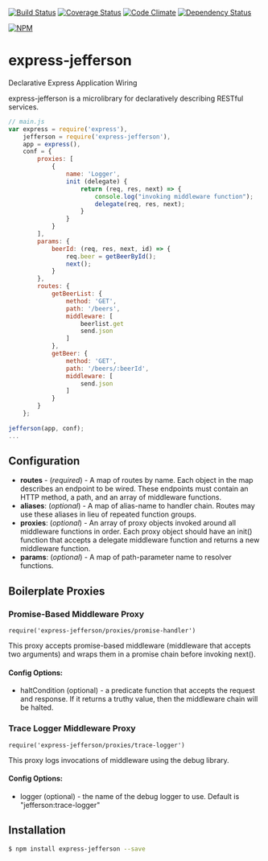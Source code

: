 [![Build Status](https://travis-ci.org/atsid/express-jefferson.svg?branch=master)](https://travis-ci.org/atsid/express-jefferson)
[![Coverage Status](https://coveralls.io/repos/atsid/express-jefferson/badge.svg)](https://coveralls.io/r/atsid/express-jefferson)
[![Code Climate](https://codeclimate.com/github/atsid/express-jefferson/badges/gpa.svg)](https://codeclimate.com/github/atsid/express-jefferson)
[![Dependency Status](https://david-dm.org/atsid/express-jefferson.svg)](https://david-dm.org/atsid/express-jefferson)

[![NPM](https://nodei.co/npm/express-jefferson.png)](https://nodei.co/npm/express-jefferson/)

# express-jefferson
Declarative Express Application Wiring

express-jefferson is a microlibrary for declaratively describing RESTful services.

```js
// main.js
var express = require('express'),
    jefferson = require('express-jefferson'),
    app = express(),    
    conf = {
        proxies: [
            {
                name: 'Logger',
                init (delegate) {
                    return (req, res, next) => {
                        console.log("invoking middleware function");
                        delegate(req, res, next);
                    }
                }
            }
        ],
        params: {
            beerId: (req, res, next, id) => {
                req.beer = getBeerById();
                next();
            }
        },
        routes: {
            getBeerList: {
                method: 'GET',
                path: '/beers',
                middleware: [
                    beerlist.get
                    send.json
                ]
            },
            getBeer: {
                method: 'GET',
                path: '/beers/:beerId',
                middleware: [
                    send.json
                ]
            }
        }
    };
    
jefferson(app, conf);
...
```

## Configuration
* **routes** - (*required*) - A map of routes by name. Each object in the map describes an endpoint to be wired. These endpoints must contain an HTTP method, a path, and an array of middleware functions.
* **aliases**: (*optional*) - A map of alias-name to handler chain. Routes may use these aliases in lieu of repeated function groups.
* **proxies**: (*optional*) - An array of proxy objects invoked around all middleware functions in order. Each proxy object should have an init() function that accepts a delegate middleware function and returns a new middleware function.
* **params**: (*optional*) - A map of path-parameter name to resolver functions. 

## Boilerplate Proxies
### Promise-Based Middleware Proxy 
`require('express-jefferson/proxies/promise-handler')`

This proxy accepts promise-based middleware (middleware that accepts two arguments) and wraps them in a promise chain before invoking next().

#### Config Options:
* haltCondition (optional) - a predicate function that accepts the request and response. If it returns a truthy value, then the middleware chain will be halted. 

### Trace Logger Middleware Proxy
`require('express-jefferson/proxies/trace-logger')`

This proxy logs invocations of middleware using the debug library.

#### Config Options:
 * logger (optional) - the name of the debug logger to use. Default is "jefferson:trace-logger"

## Installation

```bash
$ npm install express-jefferson --save
```
